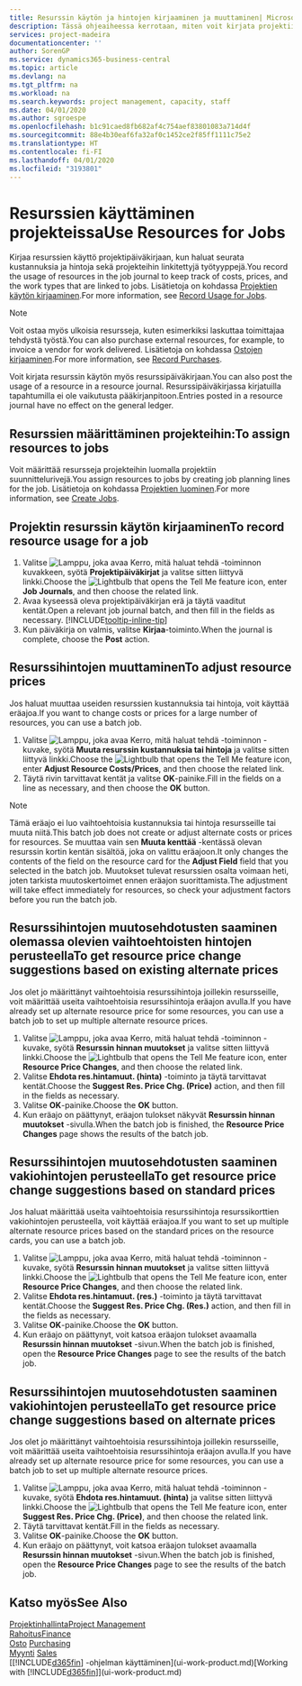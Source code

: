 ```yaml
---
title: Resurssin käytön ja hintojen kirjaaminen ja muuttaminen| Microsoft Docs
description: Tässä ohjeaiheessa kerrotaan, miten voit kirjata projektiin liitetyn resurssin käytön tai kulutuksen sekä seurata ja hallinta kustannuksia, hintoja ja työtyyppejä.
services: project-madeira
documentationcenter: ''
author: SorenGP
ms.service: dynamics365-business-central
ms.topic: article
ms.devlang: na
ms.tgt_pltfrm: na
ms.workload: na
ms.search.keywords: project management, capacity, staff
ms.date: 04/01/2020
ms.author: sgroespe
ms.openlocfilehash: b1c91caed8fb682af4c754aef83801083a714d4f
ms.sourcegitcommit: 88e4b30eaf6fa32af0c1452ce2f85ff1111c75e2
ms.translationtype: HT
ms.contentlocale: fi-FI
ms.lasthandoff: 04/01/2020
ms.locfileid: "3193801"
---
```

# <a name="use-resources-for-jobs"></a><span data-ttu-id="c2067-103">Resurssien käyttäminen projekteissa</span><span class="sxs-lookup"><span data-stu-id="c2067-103">Use Resources for Jobs</span></span>
<span data-ttu-id="c2067-104">Kirjaa resurssien käyttö projektipäiväkirjaan, kun haluat seurata kustannuksia ja hintoja sekä projekteihin linkitettyjä työtyyppejä.</span><span class="sxs-lookup"><span data-stu-id="c2067-104">You record the usage of resources in the job journal to keep track of costs, prices, and the work types that are linked to jobs.</span></span> <span data-ttu-id="c2067-105">Lisätietoja on kohdassa [Projektien käytön kirjaaminen](projects-how-record-job-usage.md).</span><span class="sxs-lookup"><span data-stu-id="c2067-105">For more information, see [Record Usage for Jobs](projects-how-record-job-usage.md).</span></span>

> [!NOTE]
> <span data-ttu-id="c2067-106">Voit ostaa myös ulkoisia resursseja, kuten esimerkiksi laskuttaa toimittajaa tehdystä työstä.</span><span class="sxs-lookup"><span data-stu-id="c2067-106">You can also purchase external resources, for example, to invoice a vendor for work delivered.</span></span> <span data-ttu-id="c2067-107">Lisätietoja on kohdassa [Ostojen kirjaaminen](purchasing-how-record-purchases.md).</span><span class="sxs-lookup"><span data-stu-id="c2067-107">For more information, see [Record Purchases](purchasing-how-record-purchases.md).</span></span>

<span data-ttu-id="c2067-108">Voit kirjata resurssin käytön myös resurssipäiväkirjaan.</span><span class="sxs-lookup"><span data-stu-id="c2067-108">You can also post the usage of a resource in a resource journal.</span></span> <span data-ttu-id="c2067-109">Resurssipäiväkirjassa kirjatuilla tapahtumilla ei ole vaikutusta pääkirjanpitoon.</span><span class="sxs-lookup"><span data-stu-id="c2067-109">Entries posted in a resource journal have no effect on the general ledger.</span></span>

## <a name="to-assign-resources-to-jobs"></a><span data-ttu-id="c2067-110">Resurssien määrittäminen projekteihin:</span><span class="sxs-lookup"><span data-stu-id="c2067-110">To assign resources to jobs</span></span>
<span data-ttu-id="c2067-111">Voit määrittää resursseja projekteihin luomalla projektiin suunnittelurivejä.</span><span class="sxs-lookup"><span data-stu-id="c2067-111">You assign resources to jobs by creating job planning lines for the job.</span></span> <span data-ttu-id="c2067-112">Lisätietoja on kohdassa [Projektien luominen](projects-how-create-jobs.md).</span><span class="sxs-lookup"><span data-stu-id="c2067-112">For more information, see [Create Jobs](projects-how-create-jobs.md).</span></span>

## <a name="to-record-resource-usage-for-a-job"></a><span data-ttu-id="c2067-113">Projektin resurssin käytön kirjaaminen</span><span class="sxs-lookup"><span data-stu-id="c2067-113">To record resource usage for a job</span></span>
1. <span data-ttu-id="c2067-114">Valitse ![Lamppu, joka avaa Kerro, mitä haluat tehdä -toiminnon](media/ui-search/search_small.png "Kerro, mitä haluat tehdä") kuvakkeen, syötä **Projektipäiväkirjat** ja valitse sitten liittyvä linkki.</span><span class="sxs-lookup"><span data-stu-id="c2067-114">Choose the ![Lightbulb that opens the Tell Me feature](media/ui-search/search_small.png "Tell me what you want to do") icon, enter **Job Journals**, and then choose the related link.</span></span>
2. <span data-ttu-id="c2067-115">Avaa kyseessä oleva projektipäiväkirjan erä ja täytä vaaditut kentät.</span><span class="sxs-lookup"><span data-stu-id="c2067-115">Open a relevant job journal batch, and then fill in the fields as necessary.</span></span> [!INCLUDE[tooltip-inline-tip](includes/tooltip-inline-tip_md.md)]
3. <span data-ttu-id="c2067-116">Kun päiväkirja on valmis, valitse **Kirjaa**-toiminto.</span><span class="sxs-lookup"><span data-stu-id="c2067-116">When the journal is complete, choose the **Post** action.</span></span>

## <a name="to-adjust-resource-prices"></a><span data-ttu-id="c2067-117">Resurssihintojen muuttaminen</span><span class="sxs-lookup"><span data-stu-id="c2067-117">To adjust resource prices</span></span>
<span data-ttu-id="c2067-118">Jos haluat muuttaa useiden resurssien kustannuksia tai hintoja, voit käyttää eräajoa.</span><span class="sxs-lookup"><span data-stu-id="c2067-118">If you want to change costs or prices for a large number of resources, you can use a batch job.</span></span>  

1. <span data-ttu-id="c2067-119">Valitse ![Lamppu, joka avaa Kerro, mitä haluat tehdä -toiminnon](media/ui-search/search_small.png "Kerro, mitä haluat tehdä") -kuvake, syötä **Muuta resurssin kustannuksia tai hintoja** ja valitse sitten liittyvä linkki.</span><span class="sxs-lookup"><span data-stu-id="c2067-119">Choose the ![Lightbulb that opens the Tell Me feature](media/ui-search/search_small.png "Tell me what you want to do") icon, enter **Adjust Resource Costs/Prices**, and then choose the related link.</span></span>
2. <span data-ttu-id="c2067-120">Täytä rivin tarvittavat kentät ja valitse **OK**-painike.</span><span class="sxs-lookup"><span data-stu-id="c2067-120">Fill in the fields on a line as necessary, and then choose the **OK** button.</span></span>

> [!NOTE]  
>   <span data-ttu-id="c2067-121">Tämä eräajo ei luo vaihtoehtoisia kustannuksia tai hintoja resursseille tai muuta niitä.</span><span class="sxs-lookup"><span data-stu-id="c2067-121">This batch job does not create or adjust alternate costs or prices for resources.</span></span> <span data-ttu-id="c2067-122">Se muuttaa vain sen **Muuta kenttää** -kentässä olevan resurssin kortin kentän sisältöä, joka on valittu eräajoon.</span><span class="sxs-lookup"><span data-stu-id="c2067-122">It only changes the contents of the field on the resource card for the **Adjust Field** field that you selected in the batch job.</span></span> <span data-ttu-id="c2067-123">Muutokset tulevat resurssien osalta voimaan heti, joten tarkista muutoskertoimet ennen eräajon suorittamista.</span><span class="sxs-lookup"><span data-stu-id="c2067-123">The adjustment will take effect immediately for resources, so check your adjustment factors before you run the batch job.</span></span>

## <a name="to-get-resource-price-change-suggestions-based-on-existing-alternate-prices"></a><span data-ttu-id="c2067-124">Resurssihintojen muutosehdotusten saaminen olemassa olevien vaihtoehtoisten hintojen perusteella</span><span class="sxs-lookup"><span data-stu-id="c2067-124">To get resource price change suggestions based on existing alternate prices</span></span>
<span data-ttu-id="c2067-125">Jos olet jo määrittänyt vaihtoehtoisia resurssihintoja joillekin resursseille, voit määrittää useita vaihtoehtoisia resurssihintoja eräajon avulla.</span><span class="sxs-lookup"><span data-stu-id="c2067-125">If you have already set up alternate resource price for some resources, you can use a batch job to set up multiple alternate resource prices.</span></span>

1. <span data-ttu-id="c2067-126">Valitse ![Lamppu, joka avaa Kerro, mitä haluat tehdä -toiminnon](media/ui-search/search_small.png "Kerro, mitä haluat tehdä") -kuvake, syötä **Resurssin hinnan muutokset** ja valitse sitten liittyvä linkki.</span><span class="sxs-lookup"><span data-stu-id="c2067-126">Choose the ![Lightbulb that opens the Tell Me feature](media/ui-search/search_small.png "Tell me what you want to do") icon, enter **Resource Price Changes**, and then choose the related link.</span></span>
2. <span data-ttu-id="c2067-127">Valitse **Ehdota res.hintamuut. (hinta)** -toiminto ja täytä tarvittavat kentät.</span><span class="sxs-lookup"><span data-stu-id="c2067-127">Choose the **Suggest Res. Price Chg. (Price)** action, and then fill in the fields as necessary.</span></span>
3. <span data-ttu-id="c2067-128">Valitse **OK**-painike.</span><span class="sxs-lookup"><span data-stu-id="c2067-128">Choose the **OK** button.</span></span>  
4. <span data-ttu-id="c2067-129">Kun eräajo on päättynyt, eräajon tulokset näkyvät **Resurssin hinnan muutokset** -sivulla.</span><span class="sxs-lookup"><span data-stu-id="c2067-129">When the batch job is finished, the **Resource Price Changes** page shows the results of the batch job.</span></span>

## <a name="to-get-resource-price-change-suggestions-based-on-standard-prices"></a><span data-ttu-id="c2067-130">Resurssihintojen muutosehdotusten saaminen vakiohintojen perusteella</span><span class="sxs-lookup"><span data-stu-id="c2067-130">To get resource price change suggestions based on standard prices</span></span>
<span data-ttu-id="c2067-131">Jos haluat määrittää useita vaihtoehtoisia resurssihintoja resurssikorttien vakiohintojen perusteella, voit käyttää eräajoa.</span><span class="sxs-lookup"><span data-stu-id="c2067-131">If you want to set up multiple alternate resource prices based on the standard prices on the resource cards, you can use a batch job.</span></span>  

1. <span data-ttu-id="c2067-132">Valitse ![Lamppu, joka avaa Kerro, mitä haluat tehdä -toiminnon](media/ui-search/search_small.png "Kerro, mitä haluat tehdä") -kuvake, syötä **Resurssin hinnan muutokset** ja valitse sitten liittyvä linkki.</span><span class="sxs-lookup"><span data-stu-id="c2067-132">Choose the ![Lightbulb that opens the Tell Me feature](media/ui-search/search_small.png "Tell me what you want to do") icon, enter **Resource Price Changes**, and then choose the related link.</span></span>
2. <span data-ttu-id="c2067-133">Valitse **Ehdota res.hintamuut. (res.)** -toiminto ja täytä tarvittavat kentät.</span><span class="sxs-lookup"><span data-stu-id="c2067-133">Choose the **Suggest Res. Price Chg. (Res.)** action, and then fill in the fields as necessary.</span></span>  
3. <span data-ttu-id="c2067-134">Valitse **OK**-painike.</span><span class="sxs-lookup"><span data-stu-id="c2067-134">Choose the **OK** button.</span></span>  
4. <span data-ttu-id="c2067-135">Kun eräajo on päättynyt, voit katsoa eräajon tulokset avaamalla **Resurssin hinnan muutokset** -sivun.</span><span class="sxs-lookup"><span data-stu-id="c2067-135">When the batch job is finished, open the **Resource Price Changes** page to see the results of the batch job.</span></span>

## <a name="to-get-resource-price-change-suggestions-based-on-alternate-prices"></a><span data-ttu-id="c2067-136">Resurssihintojen muutosehdotusten saaminen vakiohintojen perusteella</span><span class="sxs-lookup"><span data-stu-id="c2067-136">To get resource price change suggestions based on alternate prices</span></span>
<span data-ttu-id="c2067-137">Jos olet jo määrittänyt vaihtoehtoisia resurssihintoja joillekin resursseille, voit määrittää useita vaihtoehtoisia resurssihintoja eräajon avulla.</span><span class="sxs-lookup"><span data-stu-id="c2067-137">If you have already set up alternate resource price for some resources, you can use a batch job to set up multiple alternate resource prices.</span></span>

1. <span data-ttu-id="c2067-138">Valitse ![Lamppu, joka avaa Kerro, mitä haluat tehdä -toiminnon](media/ui-search/search_small.png "Kerro, mitä haluat tehdä") -kuvake, syötä **Ehdota res.hintamuut. (hinta)** ja valitse sitten liittyvä linkki.</span><span class="sxs-lookup"><span data-stu-id="c2067-138">Choose the ![Lightbulb that opens the Tell Me feature](media/ui-search/search_small.png "Tell me what you want to do") icon, enter **Suggest Res. Price Chg. (Price)**, and then choose the related link.</span></span>  
2. <span data-ttu-id="c2067-139">Täytä tarvittavat kentät.</span><span class="sxs-lookup"><span data-stu-id="c2067-139">Fill in the fields as necessary.</span></span>
3. <span data-ttu-id="c2067-140">Valitse **OK**-painike.</span><span class="sxs-lookup"><span data-stu-id="c2067-140">Choose the **OK** button.</span></span>  
4. <span data-ttu-id="c2067-141">Kun eräajo on päättynyt, voit katsoa eräajon tulokset avaamalla **Resurssin hinnan muutokset** -sivun.</span><span class="sxs-lookup"><span data-stu-id="c2067-141">When the batch job is finished, open the **Resource Price Changes** page to see the results of the batch job.</span></span>

## <a name="see-also"></a><span data-ttu-id="c2067-142">Katso myös</span><span class="sxs-lookup"><span data-stu-id="c2067-142">See Also</span></span>
[<span data-ttu-id="c2067-143">Projektinhallinta</span><span class="sxs-lookup"><span data-stu-id="c2067-143">Project Management</span></span>](projects-manage-projects.md)  
[<span data-ttu-id="c2067-144">Rahoitus</span><span class="sxs-lookup"><span data-stu-id="c2067-144">Finance</span></span>](finance.md)  
<span data-ttu-id="c2067-145">[Osto](purchasing-manage-purchasing.md)       </span><span class="sxs-lookup"><span data-stu-id="c2067-145">[Purchasing](purchasing-manage-purchasing.md)       </span></span>  
<span data-ttu-id="c2067-146">[Myynti](sales-manage-sales.md)   </span><span class="sxs-lookup"><span data-stu-id="c2067-146">[Sales](sales-manage-sales.md)   </span></span>  
<span data-ttu-id="c2067-147">[[!INCLUDE[d365fin](includes/d365fin_md.md)] -ohjelman käyttäminen](ui-work-product.md)</span><span class="sxs-lookup"><span data-stu-id="c2067-147">[Working with [!INCLUDE[d365fin](includes/d365fin_md.md)]](ui-work-product.md)</span></span>  
